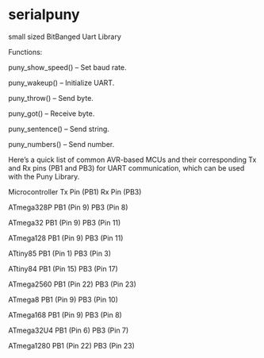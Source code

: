 # serialpuny
small sized  BitBanged Uart Library

Functions:

puny_show_speed() – Set baud rate.

puny_wakeup() – Initialize UART.

puny_throw() – Send byte.

puny_got() – Receive byte.

puny_sentence() – Send string.

puny_numbers() – Send number.


Here’s a quick list of common AVR-based MCUs and their corresponding Tx and Rx pins (PB1 and PB3) for UART communication, which can be used with the Puny Library.


Microcontroller	Tx Pin (PB1)	Rx Pin (PB3)


ATmega328P	PB1 (Pin 9)	PB3 (Pin 8)


ATmega32	PB1 (Pin 9)	PB3 (Pin 11)

ATmega128	PB1 (Pin 9)	PB3 (Pin 11)

ATtiny85	PB1 (Pin 1)	PB3 (Pin 3)

ATtiny84	PB1 (Pin 15)	PB3 (Pin 17)

ATmega2560	PB1 (Pin 22)	PB3 (Pin 23)

ATmega8	PB1 (Pin 9)	PB3 (Pin 10)

ATmega168	PB1 (Pin 9)	PB3 (Pin 8)

ATmega32U4	PB1 (Pin 6)	PB3 (Pin 7)

ATmega1280	PB1 (Pin 22)	PB3 (Pin 23)

